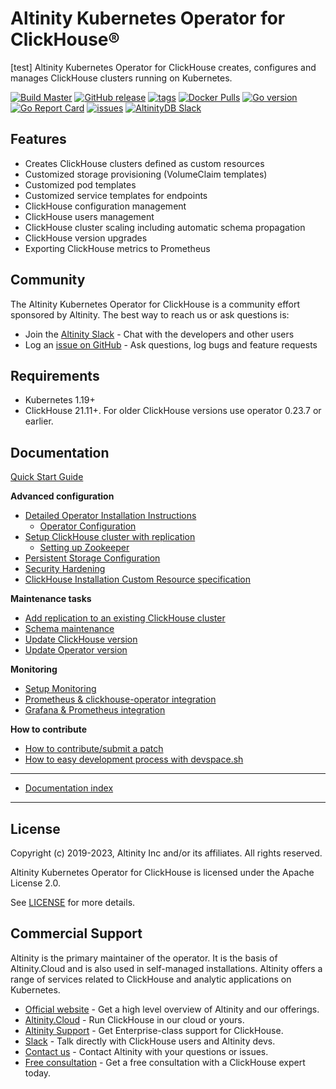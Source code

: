 # Altinity Kubernetes Operator for ClickHouse®
[test]
Altinity Kubernetes Operator for ClickHouse creates, configures and manages ClickHouse clusters running on Kubernetes.

[![Build Master](https://github.com/Altinity/clickhouse-operator/actions/workflows/build_master.yaml/badge.svg)](https://github.com/Altinity/clickhouse-operator/actions/workflows/build_master.yaml)
[![GitHub release](https://img.shields.io/github/v/release/altinity/clickhouse-operator?include_prereleases)](https://img.shields.io/github/v/release/altinity/clickhouse-operator?include_prereleases)
[![tags](https://img.shields.io/github/tag/altinity/clickhouse-operator.svg)](https://github.com/altinity/clickhouse-operator/tags)
[![Docker Pulls](https://img.shields.io/docker/pulls/altinity/clickhouse-operator.svg)](https://hub.docker.com/r/altinity/clickhouse-operator)
[![Go version](https://img.shields.io/github/go-mod/go-version/altinity/clickhouse-operator)](https://img.shields.io/github/go-mod/go-version/altinity/clickhouse-operator)
[![Go Report Card](https://goreportcard.com/badge/github.com/altinity/clickhouse-operator)](https://goreportcard.com/report/github.com/altinity/clickhouse-operator)
[![issues](https://img.shields.io/github/issues/altinity/clickhouse-operator.svg)](https://github.com/altinity/clickhouse-operator/issues)
<a href="https://altinity.com/slack">
  <img src="https://img.shields.io/static/v1?logo=slack&logoColor=959DA5&label=Slack&labelColor=333a41&message=join%20conversation&color=3AC358" alt="AltinityDB Slack" />
</a>

## Features

- Creates ClickHouse clusters defined as custom resources
- Customized storage provisioning (VolumeClaim templates)
- Customized pod templates
- Customized service templates for endpoints
- ClickHouse configuration management
- ClickHouse users management
- ClickHouse cluster scaling including automatic schema propagation
- ClickHouse version upgrades
- Exporting ClickHouse metrics to Prometheus

## Community

The Altinity Kubernetes Operator for ClickHouse is a community effort sponsored by Altinity. The best way to reach us or ask questions is:

* Join the [Altinity Slack](https://altinity.com/slack) - Chat with the developers and other users
* Log an [issue on GitHub](https://github.com/Altinity/clickhouse-operator/issues) - Ask questions, log bugs and feature requests

## Requirements

 * Kubernetes 1.19+
 * ClickHouse 21.11+. For older ClickHouse versions use operator 0.23.7 or earlier.
 
## Documentation

[Quick Start Guide][quick_start_guide]

**Advanced configuration**
 * [Detailed Operator Installation Instructions][detailed_installation_instructions]
   * [Operator Configuration][operator_configuration]
 * [Setup ClickHouse cluster with replication][replication_setup]
   * [Setting up Zookeeper][zookeeper_setup]
 * [Persistent Storage Configuration][storage_configuration]
 * [Security Hardening][security_hardening]
 * [ClickHouse Installation Custom Resource specification][crd_explained]
 
**Maintenance tasks**
 * [Add replication to an existing ClickHouse cluster][update_cluster_add_replication]
 * [Schema maintenance][schema_migration]
 * [Update ClickHouse version][update_clickhouse_version]
 * [Update Operator version][update_operator]

**Monitoring**
 * [Setup Monitoring][monitoring_setup]
 * [Prometheus & clickhouse-operator integration][prometheus_setup]
 * [Grafana & Prometheus integration][grafana_setup]

**How to contribute**
 * [How to contribute/submit a patch][contributing_manual]
 * [How to easy development process with devspace.sh][devspace_manual]
 
---
 * [Documentation index][all_docs_list]
---
 
## License

Copyright (c) 2019-2023, Altinity Inc and/or its affiliates. All rights reserved.

Altinity Kubernetes Operator for ClickHouse is licensed under the Apache License 2.0.

See [LICENSE](./LICENSE) for more details.

## Commercial Support

Altinity is the primary maintainer of the operator. It is the basis of Altinity.Cloud and
is also used in self-managed installations. Altinity offers a range of 
services related to ClickHouse and analytic applications on Kubernetes. 

- [Official website](https://altinity.com/) - Get a high level overview of Altinity and our offerings.
- [Altinity.Cloud](https://altinity.com/cloud-database/) - Run ClickHouse in our cloud or yours.
- [Altinity Support](https://altinity.com/support/) - Get Enterprise-class support for ClickHouse.
- [Slack](https://altinity.com/slack) - Talk directly with ClickHouse users and Altinity devs.
- [Contact us](https://hubs.la/Q020sH3Z0) - Contact Altinity with your questions or issues.
- [Free consultation](https://hubs.la/Q020sHkv0) - Get a free consultation with a ClickHouse expert today.
 
[chi_max_yaml]: ./docs/chi-examples/99-clickhouseinstallation-max.yaml
[intro]: ./docs/introduction.md
[quick_start_guide]: ./docs/quick_start.md
[detailed_installation_instructions]: ./docs/operator_installation_details.md
[replication_setup]: ./docs/replication_setup.md
[crd_explained]: ./docs/custom_resource_explained.md
[zookeeper_setup]: ./docs/zookeeper_setup.md
[monitoring_setup]: ./docs/monitoring_setup.md
[prometheus_setup]: ./docs/prometheus_setup.md
[grafana_setup]: ./docs/grafana_setup.md
[storage_configuration]: ./docs/storage.md
[update_cluster_add_replication]: ./docs/chi_update_add_replication.md
[update_clickhouse_version]: ./docs/chi_update_clickhouse_version.md
[update_operator]: ./docs/operator_upgrade.md
[schema_migration]: ./docs/schema_migration.md
[operator_configuration]: ./docs/operator_configuration.md
[contributing_manual]: ./CONTRIBUTING.md
[devspace_manual]: ./docs/devspace.md
[all_docs_list]: ./docs/README.md
[security_hardening]: ./docs/security_hardening.md
